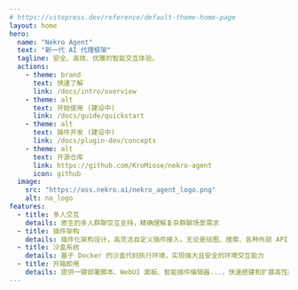 ```yaml
---
# https://vitepress.dev/reference/default-theme-home-page
layout: home
hero:
  name: "Nekro Agent"
  text: "新一代 AI 代理框架"
  tagline: 安全、高效、优雅的智能交互体验。
  actions:
    - theme: brand
      text: 快速了解
      link: /docs/intro/overview
    - theme: alt
      text: 开始使用 (建设中)
      link: /docs/guide/quickstart
    - theme: alt
      text: 插件开发 (建设中)
      link: /docs/plugin-dev/concepts
    - theme: alt
      text: 开源仓库
      link: https://github.com/KroMiose/nekro-agent
      icon: github
  image:
    src: "https://oss.nekro.ai/nekro_agent_logo.png"
    alt: na_logo
features:
  - title: 多人交互
    details: 原生的多人群聊交互支持，精确理解复杂群聊场景需求
  - title: 插件架构
    details: 插件化架构设计，高灵活自定义插件接入。无论是绘图、搜索、各种外部 API ... 轻松扩展
  - title: 沙盒系统
    details: 基于 Docker 的沙盒代码执行环境，实现强大且安全的环境交互能力
  - title: 开箱即用
    details: 提供一键部署脚本、WebUI 面板、智能插件编辑器...，快速搭建和扩展高性能 AI 机器人
---
```


<Confetti />
